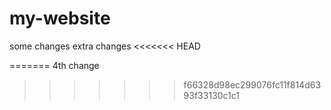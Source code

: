 # my-website
some changes
extra changes
<<<<<<< HEAD

=======
4th change
>>>>>>> f66328d98ec299076fc11f814d6393f33130c1c1
